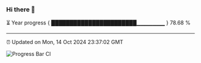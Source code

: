 ### Hi there 👋

⏳ Year progress { ███████████████████████▁▁▁▁▁▁▁ } 78.68 %

---

⏰ Updated on Mon, 14 Oct 2024 23:37:02 GMT

![Progress Bar CI](https://github.com/IshwaranRudhara/GIT-ACTION/workflows/Progress%20Bar%20CI/badge.svg)
